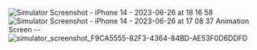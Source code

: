 ![Simulator Screenshot - iPhone 14 - 2023-06-26 at 18 16 58](https://github.com/gauravp7-mob/React-Native/assets/135869320/e07c7f88-dd57-46cb-bdc5-17cb0c70f683)
![Simulator Screenshot - iPhone 14 - 2023-06-26 at 17 08 37](https://github.com/gauravp7-mob/React-Native/assets/135869320/5e9fa922-10e2-4974-857b-841ef5919106)
Animation Screen --
![simulator_screenshot_F9CA5555-82F3-4364-84BD-AE53F0D6DDFD](https://github.com/gauravp7-mob/React-Native/assets/135869320/33471b6c-13a3-4b6b-81e6-b454e085f636)
